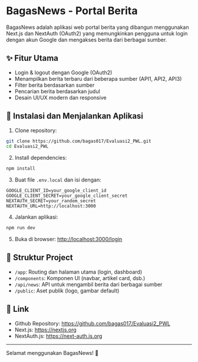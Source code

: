 # BagasNews - Portal Berita

BagasNews adalah aplikasi web portal berita yang dibangun menggunakan Next.js dan NextAuth (OAuth2) yang memungkinkan pengguna untuk login dengan akun Google dan mengakses berita dari berbagai sumber.

## ✨ Fitur Utama

- Login & logout dengan Google (OAuth2)
- Menampilkan berita terbaru dari beberapa sumber (API1, API2, API3)
- Filter berita berdasarkan sumber
- Pencarian berita berdasarkan judul
- Desain UI/UX modern dan responsive

## 🚀 Instalasi dan Menjalankan Aplikasi

1. Clone repository:

```bash
git clone https://github.com/bagas017/Evaluasi2_PWL.git
cd Evaluasi2_PWL
```

2. Install dependencies:

```bash
npm install
```

3. Buat file `.env.local` dan isi dengan:

```
GOOGLE_CLIENT_ID=your_google_client_id
GOOGLE_CLIENT_SECRET=your_google_client_secret
NEXTAUTH_SECRET=your_random_secret
NEXTAUTH_URL=http://localhost:3000
```

4. Jalankan aplikasi:

```bash
npm run dev
```

5. Buka di browser: [http://localhost:3000/login](http://localhost:3000/login)

## 📂 Struktur Project

- `/app`: Routing dan halaman utama (login, dashboard)
- `/components`: Komponen UI (navbar, artikel card, dsb.)
- `/api/news`: API untuk mengambil berita dari berbagai sumber
- `/public`: Aset publik (logo, gambar default)

## 🔗 Link

- Github Repository: https://github.com/bagas017/Evaluasi2_PWL
- Next.js: https://nextjs.org
- NextAuth.js: https://next-auth.js.org

---

Selamat menggunakan BagasNews! 🎉
